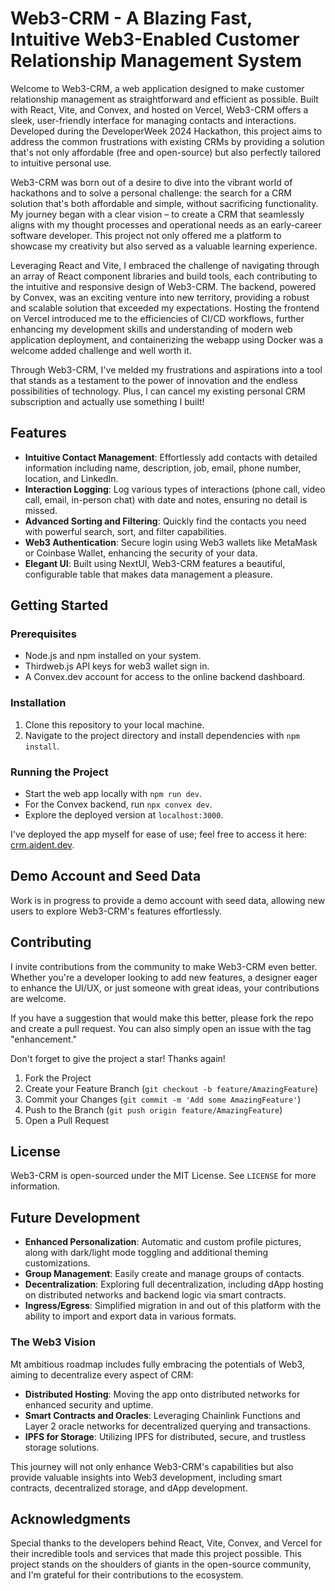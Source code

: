 # Web3-CRM - A Blazing Fast, Intuitive Web3-Enabled Customer Relationship Management System

Welcome to Web3-CRM, a web application designed to make customer relationship management as straightforward and efficient as possible. Built with React, Vite, and Convex, and hosted on Vercel, Web3-CRM offers a sleek, user-friendly interface for managing contacts and interactions. Developed during the DeveloperWeek 2024 Hackathon, this project aims to address the common frustrations with existing CRMs by providing a solution that's not only affordable (free and open-source) but also perfectly tailored to intuitive personal use.

Web3-CRM was born out of a desire to dive into the vibrant world of hackathons and to solve a personal challenge: the search for a CRM solution that's both affordable and simple, without sacrificing functionality. My journey began with a clear vision – to create a CRM that seamlessly aligns with my thought processes and operational needs as an early-career software developer. This project not only offered me a platform to showcase my creativity but also served as a valuable learning experience.

Leveraging React and Vite, I embraced the challenge of navigating through an array of React component libraries and build tools, each contributing to the intuitive and responsive design of Web3-CRM. The backend, powered by Convex, was an exciting venture into new territory, providing a robust and scalable solution that exceeded my expectations. Hosting the frontend on Vercel introduced me to the efficiencies of CI/CD workflows, further enhancing my development skills and understanding of modern web application deployment, and containerizing the webapp using Docker was a welcome added challenge and well worth it.

Through Web3-CRM, I've melded my frustrations and aspirations into a tool that stands as a testament to the power of innovation and the endless possibilities of technology. Plus, I can cancel my existing personal CRM subscription and actually use something I built!


## Features

- **Intuitive Contact Management**: Effortlessly add contacts with detailed information including name, description, job, email, phone number, location, and LinkedIn.
- **Interaction Logging**: Log various types of interactions (phone call, video call, email, in-person chat) with date and notes, ensuring no detail is missed.
- **Advanced Sorting and Filtering**: Quickly find the contacts you need with powerful search, sort, and filter capabilities.
- **Web3 Authentication**: Secure login using Web3 wallets like MetaMask or Coinbase Wallet, enhancing the security of your data.
- **Elegant UI**: Built using NextUI, Web3-CRM features a beautiful, configurable table that makes data management a pleasure.

## Getting Started

### Prerequisites

- Node.js and npm installed on your system.
- Thirdweb.js API keys for web3 wallet sign in.
- A Convex.dev account for access to the online backend dashboard.

### Installation

1. Clone this repository to your local machine.
2. Navigate to the project directory and install dependencies with `npm install`.

### Running the Project

- Start the web app locally with `npm run dev`.
- For the Convex backend, run `npx convex dev`.
- Explore the deployed version at `localhost:3000`.

I've deployed the app myself for ease of use; feel free to access it here: [crm.aident.dev](https://crm.aident.dev).

## Demo Account and Seed Data

Work is in progress to provide a demo account with seed data, allowing new users to explore Web3-CRM's features effortlessly.

## Contributing

I invite contributions from the community to make Web3-CRM even better. Whether you're a developer looking to add new features, a designer eager to enhance the UI/UX, or just someone with great ideas, your contributions are welcome.

If you have a suggestion that would make this better, please fork the repo and create a pull request. You can also simply open an issue with the tag "enhancement."

Don't forget to give the project a star! Thanks again!

1. Fork the Project
2. Create your Feature Branch (`git checkout -b feature/AmazingFeature`)
3. Commit your Changes (`git commit -m 'Add some AmazingFeature'`)
4. Push to the Branch (`git push origin feature/AmazingFeature`)
5. Open a Pull Request

## License

Web3-CRM is open-sourced under the MIT License. See `LICENSE` for more information.

## Future Development

- **Enhanced Personalization**: Automatic and custom profile pictures, along with dark/light mode toggling and additional theming customizations.
- **Group Management**: Easily create and manage groups of contacts.
- **Decentralization**: Exploring full decentralization, including dApp hosting on distributed networks and backend logic via smart contracts.
- **Ingress/Egress**: Simplified migration in and out of this platform with the ability to import and export data in various formats.

### The Web3 Vision

Mt ambitious roadmap includes fully embracing the potentials of Web3, aiming to decentralize every aspect of CRM:

- **Distributed Hosting**: Moving the app onto distributed networks for enhanced security and uptime.
- **Smart Contracts and Oracles**: Leveraging Chainlink Functions and Layer 2 oracle networks for decentralized querying and transactions.
- **IPFS for Storage**: Utilizing IPFS for distributed, secure, and trustless storage solutions.

This journey will not only enhance Web3-CRM's capabilities but also provide valuable insights into Web3 development, including smart contracts, decentralized storage, and dApp development.

## Acknowledgments

Special thanks to the developers behind React, Vite, Convex, and Vercel for their incredible tools and services that made this project possible. This project stands on the shoulders of giants in the open-source community, and I'm grateful for their contributions to the ecosystem.
